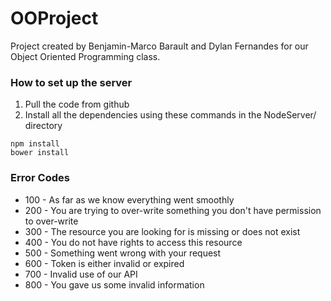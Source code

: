 # OOProject
Project created by Benjamin-Marco Barault and Dylan Fernandes for our Object Oriented Programming class.

### How to set up the server
1. Pull the code from github
2. Install all the dependencies using these commands in the NodeServer/ directory
```
npm install
bower install
```

### Error Codes
- 100 - As far as we know everything went smoothly
- 200 - You are trying to over-write something you don't have permission to over-write
- 300 - The resource you are looking for is missing or does not exist
- 400 - You do not have rights to access this resource
- 500 - Something went wrong with your request
- 600 - Token is either invalid or expired
- 700 - Invalid use of our API
- 800 - You gave us some invalid information
